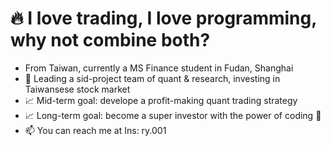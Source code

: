 # 🔥 I love trading, I love programming, why not combine both?
- From Taiwan, currently a MS Finance student in Fudan, Shanghai
- 🏀 Leading a sid-project team of quant & research, investing in Taiwansese stock market
- 📈 Mid-term goal: develope a profit-making quant trading strategy
- 📈 Long-term goal: become a super investor with the power of coding 🐯
- 📫 You can reach me at Ins: ry.001
